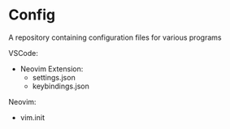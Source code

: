 # Config
A repository containing configuration files for various programs

VSCode:
  - Neovim Extension:
    - settings.json
    - keybindings.json

Neovim:
  - vim.init
  
